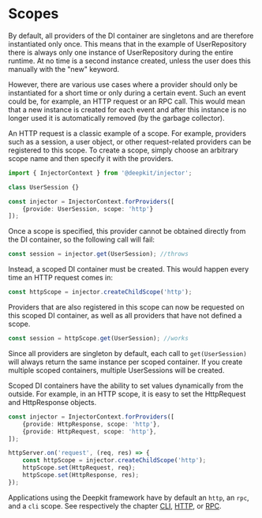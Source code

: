 # Scopes

By default, all providers of the DI container are singletons and are therefore instantiated only once. This means that in the example of UserRepository there is always only one instance of UserRepository during the entire runtime. At no time is a second instance created, unless the user does this manually with the "new" keyword.

However, there are various use cases where a provider should only be instantiated for a short time or only during a certain event. Such an event could be, for example, an HTTP request or an RPC call. This would mean that a new instance is created for each event and after this instance is no longer used it is automatically removed (by the garbage collector).

An HTTP request is a classic example of a scope. For example, providers such as a session, a user object, or other request-related providers can be registered to this scope. To create a scope, simply choose an arbitrary scope name and then specify it with the providers.

```typescript
import { InjectorContext } from '@deepkit/injector';

class UserSession {}

const injector = InjectorContext.forProviders([
    {provide: UserSession, scope: 'http'}
]);
```

Once a scope is specified, this provider cannot be obtained directly from the DI container, so the following call will fail:

```typescript
const session = injector.get(UserSession); //throws
```

Instead, a scoped DI container must be created. This would happen every time an HTTP request comes in:

```typescript
const httpScope = injector.createChildScope('http');
```

Providers that are also registered in this scope can now be requested on this scoped DI container, as well as all providers that have not defined a scope.

```typescript
const session = httpScope.get(UserSession); //works
```

Since all providers are singleton by default, each call to `get(UserSession)` will always return the same instance per scoped container. If you create multiple scoped containers, multiple UserSessions will be created.

Scoped DI containers have the ability to set values dynamically from the outside. For example, in an HTTP scope, it is easy to set the HttpRequest and HttpResponse objects.

```typescript
const injector = InjectorContext.forProviders([
    {provide: HttpResponse, scope: 'http'},
    {provide: HttpRequest, scope: 'http'},
]);

httpServer.on('request', (req, res) => {
    const httpScope = injector.createChildScope('http');
    httpScope.set(HttpRequest, req);
    httpScope.set(HttpResponse, res);
});
```

Applications using the Deepkit framework have by default an `http`, an `rpc`, and a `cli` scope. See respectively the chapter [CLI](cli.md), [HTTP](http.md), or [RPC](rpc.md).
